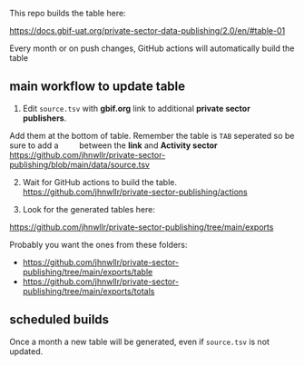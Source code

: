 
This repo builds the table here: 

https://docs.gbif-uat.org/private-sector-data-publishing/2.0/en/#table-01

Every month or on push changes, GitHub actions will automatically build the table 

## main workflow to update table

1. Edit `source.tsv` with **gbif.org** link to additional **private sector publishers**.

Add them at the bottom of table. Remember the table is `TAB` seperated so be sure to add a `	` between 
the **link** and **Activity sector** 
https://github.com/jhnwllr/private-sector-publishing/blob/main/data/source.tsv

2. Wait for GitHub actions to build the table. 
https://github.com/jhnwllr/private-sector-publishing/actions

3. Look for the generated tables here: 

https://github.com/jhnwllr/private-sector-publishing/tree/main/exports

Probably you want the ones from these folders: 

* https://github.com/jhnwllr/private-sector-publishing/tree/main/exports/table
* https://github.com/jhnwllr/private-sector-publishing/tree/main/exports/totals

## scheduled builds 

Once a month a new table will be generated, even if `source.tsv` is not updated. 
